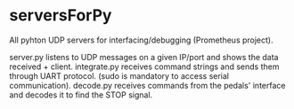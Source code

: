 # serversForPy

All pyhton UDP servers for interfacing/debugging (Prometheus project).

server.py listens to UDP messages on a given IP/port and shows the data received + client.
integrate.py receives command strings and sends them through UART protocol. (sudo is mandatory to access serial communication).
decode.py receives commands from the pedals' interface and decodes it to find the STOP signal.
